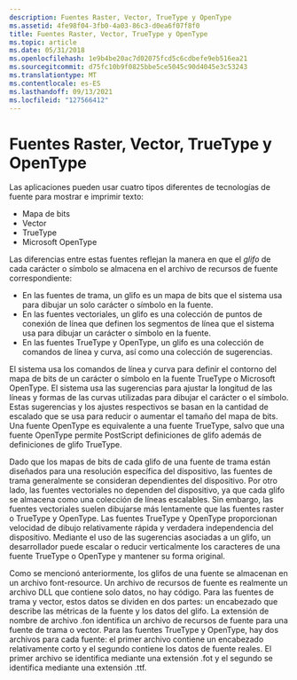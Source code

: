 ```yaml
---
description: Fuentes Raster, Vector, TrueType y OpenType
ms.assetid: 4fe98f04-3fb0-4a03-86c3-d0ea6f07f8f0
title: Fuentes Raster, Vector, TrueType y OpenType
ms.topic: article
ms.date: 05/31/2018
ms.openlocfilehash: 1e9b4be20ac7d02075fcd5c6cdbefe9eb516ea21
ms.sourcegitcommit: d75fc10b9f0825bbe5ce5045c90d4045e3c53243
ms.translationtype: MT
ms.contentlocale: es-ES
ms.lasthandoff: 09/13/2021
ms.locfileid: "127566412"
---
```

# <a name="raster-vector-truetype-and-opentype-fonts"></a>Fuentes Raster, Vector, TrueType y OpenType

Las aplicaciones pueden usar cuatro tipos diferentes de tecnologías de fuente para mostrar e imprimir texto:

-   Mapa de bits
-   Vector
-   TrueType
-   Microsoft OpenType

Las diferencias entre estas fuentes reflejan la manera en que el *glifo* de cada carácter o símbolo se almacena en el archivo de recursos de fuente correspondiente:

-   En las fuentes de trama, un glifo es un mapa de bits que el sistema usa para dibujar un solo carácter o símbolo en la fuente.
-   En las fuentes vectoriales, un glifo es una colección de puntos de conexión de línea que definen los segmentos de línea que el sistema usa para dibujar un carácter o símbolo en la fuente.
-   En las fuentes TrueType y OpenType, un glifo es una colección de comandos de línea y curva, así como una colección de sugerencias.

El sistema usa los comandos de línea y curva para definir el contorno del mapa de bits de un carácter o símbolo en la fuente TrueType o Microsoft OpenType. El sistema usa las sugerencias para ajustar la longitud de las líneas y formas de las curvas utilizadas para dibujar el carácter o el símbolo. Estas sugerencias y los ajustes respectivos se basan en la cantidad de escalado que se usa para reducir o aumentar el tamaño del mapa de bits. Una fuente OpenType es equivalente a una fuente TrueType, salvo que una fuente OpenType permite PostScript definiciones de glifo además de definiciones de glifo TrueType.

Dado que los mapas de bits de cada glifo de una fuente de trama están diseñados para una resolución específica del dispositivo, las fuentes de trama generalmente se consideran dependientes del dispositivo. Por otro lado, las fuentes vectoriales no dependen del dispositivo, ya que cada glifo se almacena como una colección de líneas escalables. Sin embargo, las fuentes vectoriales suelen dibujarse más lentamente que las fuentes raster o TrueType y OpenType. Las fuentes TrueType y OpenType proporcionan velocidad de dibujo relativamente rápida y verdadera independencia del dispositivo. Mediante el uso de las sugerencias asociadas a un glifo, un desarrollador puede escalar o reducir verticalmente los caracteres de una fuente TrueType o OpenType y mantener su forma original.

Como se mencionó anteriormente, los glifos de una fuente se almacenan en un archivo font-resource. Un archivo de recursos de fuente es realmente un archivo DLL que contiene solo datos, no hay código. Para las fuentes de trama y vector, estos datos se dividen en dos partes: un encabezado que describe las métricas de la fuente y los datos del glifo. La extensión de nombre de archivo .fon identifica un archivo de recursos de fuente para una fuente de trama o vector. Para las fuentes TrueType y OpenType, hay dos archivos para cada fuente: el primer archivo contiene un encabezado relativamente corto y el segundo contiene los datos de fuente reales. El primer archivo se identifica mediante una extensión .fot y el segundo se identifica mediante una extensión .ttf.

 

 



